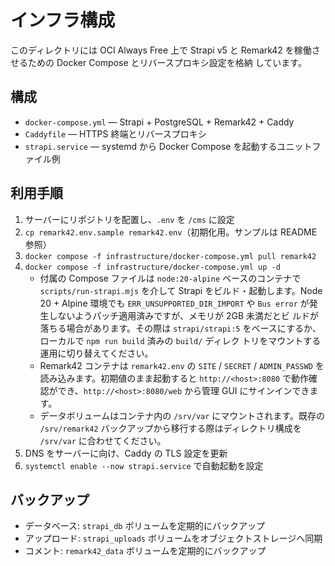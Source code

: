 # インフラ構成

このディレクトリには OCI Always Free 上で Strapi v5 と Remark42 を稼働させるための Docker Compose とリバースプロキシ設定を格納
しています。

## 構成
- `docker-compose.yml` — Strapi + PostgreSQL + Remark42 + Caddy
- `Caddyfile` — HTTPS 終端とリバースプロキシ
- `strapi.service` — systemd から Docker Compose を起動するユニットファイル例

## 利用手順
1. サーバーにリポジトリを配置し、`.env` を `/cms` に設定
2. `cp remark42.env.sample remark42.env`（初期化用。サンプルは README 参照）
3. `docker compose -f infrastructure/docker-compose.yml pull remark42`
4. `docker compose -f infrastructure/docker-compose.yml up -d`
   - 付属の Compose ファイルは `node:20-alpine` ベースのコンテナで `scripts/run-strapi.mjs` を介して Strapi をビルド・起動します。Node
     20 + Alpine 環境でも `ERR_UNSUPPORTED_DIR_IMPORT` や `Bus error` が発生しないようパッチ適用済みですが、メモリが 2GB 未満だとビ
     ルドが落ちる場合があります。その際は `strapi/strapi:5` をベースにするか、ローカルで `npm run build` 済みの `build/` ディレク
     トリをマウントする運用に切り替えてください。
   - Remark42 コンテナは `remark42.env` の `SITE` / `SECRET` / `ADMIN_PASSWD` を読み込みます。初期値のまま起動すると `http://<host>:8080`
     で動作確認ができ、`http://<host>:8080/web` から管理 GUI にサインインできます。
   - データボリュームはコンテナ内の `/srv/var` にマウントされます。既存の `/srv/remark42` バックアップから移行する際はディレクトリ構成を `/srv/var` に合わせてください。
4. DNS をサーバーに向け、Caddy の TLS 設定を更新
5. `systemctl enable --now strapi.service` で自動起動を設定

## バックアップ
- データベース: `strapi_db` ボリュームを定期的にバックアップ
- アップロード: `strapi_uploads` ボリュームをオブジェクトストレージへ同期
- コメント: `remark42_data` ボリュームを定期的にバックアップ
